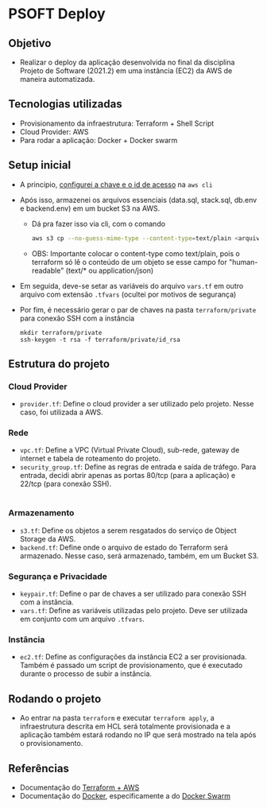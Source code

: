 # PSOFT Deploy

## Objetivo

- Realizar o deploy da aplicação desenvolvida no final da disciplina Projeto de Software (2021.2) em uma instância (EC2) da AWS de maneira automatizada.

## Tecnologias utilizadas

- Provisionamento da infraestrutura: Terraform + Shell Script
- Cloud Provider: AWS
- Para rodar a aplicação: Docker + Docker swarm

## Setup inicial
- A princípio, [configurei a chave e o id de acesso](https://docs.aws.amazon.com/cli/latest/userguide/cli-configure-quickstart.html) na `aws cli`
- Após isso, armazenei os arquivos essenciais (data.sql, stack.sql, db.env e backend.env) em um bucket S3 na AWS.
  - Dá pra fazer isso via cli, com o comando 
    ```bash
    aws s3 cp --no-guess-mime-type --content-type=text/plain <arquivo> s3://<nome_do_bucket>
    ```
  - OBS: Importante colocar o content-type como text/plain, pois o terraform só lê o conteúdo de um objeto se esse campo for "human-readable" (text/* ou application/json)

- Em seguida, deve-se setar as variáveis do arquivo `vars.tf` em outro arquivo com extensão `.tfvars` (ocultei por motivos de segurança)
- Por fim, é necessário gerar o par de chaves na pasta `terraform/private` para conexão SSH com a instância
  ```shell
  mkdir terraform/private
  ssh-keygen -t rsa -f terraform/private/id_rsa
  ```

## Estrutura do projeto

### Cloud Provider
- `provider.tf`: Define o cloud provider a ser utilizado pelo projeto. Nesse caso, foi utilizada a AWS.

### Rede
- `vpc.tf`: Define a VPC (Virtual Private Cloud), sub-rede, gateway de internet e tabela de roteamento do projeto.
- `security_group.tf`: Define as regras de entrada e saída de tráfego. Para entrada, decidi abrir apenas as portas 80/tcp (para a aplicação) e 22/tcp (para conexão SSH). 
<br></br>

### Armazenamento
- `s3.tf`: Define os objetos a serem resgatados do serviço de Object Storage da AWS.
- `backend.tf`: Define onde o arquivo de estado do Terraform será armazenado. Nesse caso, será armazenado, também, em um Bucket S3.

### Segurança e Privacidade
- `keypair.tf`: Define o par de chaves a ser utilizado para conexão SSH com a instância.
- `vars.tf`: Define as variáveis utilizadas pelo projeto. Deve ser utilizada em conjunto com um arquivo `.tfvars`.

### Instância
- `ec2.tf`: Define as configurações da instância EC2 a ser provisionada. Também é passado um script de provisionamento, que é executado durante o processo de subir a instância.

## Rodando o projeto
- Ao entrar na pasta `terraform` e executar `terraform apply`, a infraestrutura descrita em HCL será totalmente provisionada e a aplicação também estará rodando no IP que será mostrado na tela após o provisionamento.

## Referências
- Documentação do [Terraform + AWS](https://registry.terraform.io/providers/hashicorp/aws/latest/docs)
- Documentação do [Docker](https://docs.docker.com/), especificamente a do [Docker Swarm](https://docs.docker.com/get-started/orchestration/#enable-docker-swarm)
